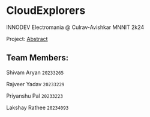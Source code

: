 # CloudExplorers
INNODEV Electromania @ Culrav-Avishkar MNNIT 2k24

Project: [Abstract](https://github.com/Aryan10/CloudExplorers/blob/main/shared/abstract.pdf)

## Team Members:
Shivam Aryan `20233265`

Rajveer Yadav `20233229`

Priyanshu Pal `20233223`

Lakshay Rathee `20234093`
